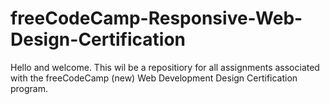 # freeCodeCamp-Responsive-Web-Design-Certification
<p>Hello and welcome.  This wil be a repositiory for all assignments associated with the freeCodeCamp (new) Web Development Design Certification program.</p>
